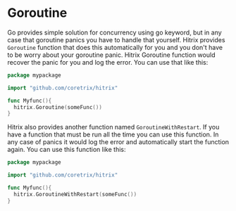 # Goroutine
Go provides simple solution for concurrency using go keyword, but in any case that goroutine panics you have to handle that
yourself. Hitrix provides `Goroutine` function that does this automatically for you and you don't have to be worry about
your goroutine panic. Hitrix Goroutine function would recover the panic for you and log the error.
You can use that like this:
```go
package mypackage

import "github.com/coretrix/hitrix"

func Myfunc(){
  hitrix.Goroutine(someFunc())
}
```

Hitrix also provides another function named `GoroutineWithRestart`. If you have a function that must be run all the time
you can use this function. In any case of panics it would log the error and automatically start the function again.
You can use this function like this:
```go
package mypackage

import "github.com/coretrix/hitrix"

func Myfunc(){
  hitrix.GoroutineWithRestart(someFunc())
}
```

